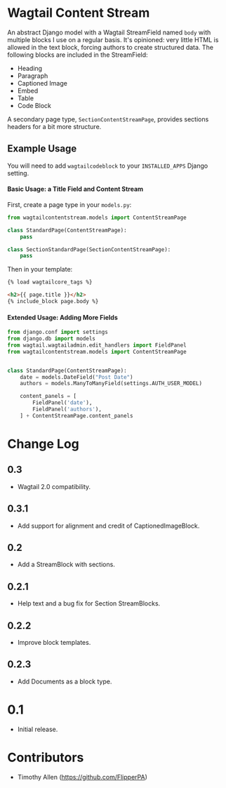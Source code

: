 # Wagtail Content Stream

An abstract Django model with a Wagtail StreamField named `body` with multiple blocks I use on a regular basis. It's opinioned: very little HTML is allowed in the text block, forcing authors to create structured data. The following blocks are included in the StreamField:

* Heading
* Paragraph
* Captioned Image
* Embed
* Table
* Code Block

A secondary page type, `SectionContentStreamPage`, provides sections headers for a bit more structure.

## Example Usage

You will need to add `wagtailcodeblock` to your `INSTALLED_APPS` Django setting.

#### Basic Usage: a Title Field and Content Stream

First, create a page type in your `models.py`:

```python
from wagtailcontentstream.models import ContentStreamPage

class StandardPage(ContentStreamPage):
    pass

class SectionStandardPage(SectionContentStreamPage):
    pass
```

Then in your template:

```html
{% load wagtailcore_tags %}

<h2>{{ page.title }}</h2>
{% include_block page.body %}
```

#### Extended Usage: Adding More Fields

```python
from django.conf import settings
from django.db import models
from wagtail.wagtailadmin.edit_handlers import FieldPanel
from wagtailcontentstream.models import ContentStreamPage


class StandardPage(ContentStreamPage):
    date = models.DateField("Post Date")
    authors = models.ManyToManyField(settings.AUTH_USER_MODEL)

    content_panels = [
        FieldPanel('date'),
        FieldPanel('authors'),
    ] + ContentStreamPage.content_panels
```

# Change Log

## 0.3

* Wagtail 2.0 compatibility.

## 0.3.1

* Add support for alignment and credit of CaptionedImageBlock.

## 0.2

* Add a StreamBlock with sections.

## 0.2.1

* Help text and a bug fix for Section StreamBlocks.

## 0.2.2

* Improve block templates.

## 0.2.3

* Add Documents as a block type.

# 0.1

* Initial release.

# Contributors

* Timothy Allen (https://github.com/FlipperPA)
